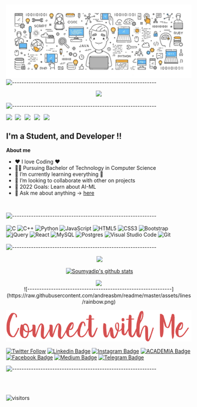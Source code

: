 <!-- ----------- HEAD SECTION ------------ -->

![banner.png](./assets/bg1.jpg)
![-------------------------------------------------------------](https://raw.githubusercontent.com/andreasbm/readme/master/assets/lines/rainbow.png)

<p align="center">
  <img src="https://readme-typing-svg.herokuapp.com?color=0d8eceF&size=30&center=true&vCenter=true&width=550&height=70&lines=Hey+There+,+👋+I'm+Soumyadip;">
</p>

![-------------------------------------------------------------](https://raw.githubusercontent.com/andreasbm/readme/master/assets/lines/rainbow.png)

<a href="https://www.linkedin.com/in/soumyadip-majumder-364a6a172/">
  <img align="left" width="24px" src="https://cdn-icons-png.flaticon.com/512/174/174857.png"  />
</a>
<a href="https://twitter.com/soumyadipASM">
  <img align="left" width="26px" src="https://logodownload.org/wp-content/uploads/2014/09/twitter-logo-6.png" />
</a>
<a href="mailto:soumyadip201@gmail.com">
  <img align="left" width="26px" src="https://cdn-icons-png.flaticon.com/512/281/281769.png" />
</a>
<a href="https://soumyadip201.github.io/Soumyadip-Majumder-Portfolio/">
  <img align="left" width="26px" src="https://cdn-icons-png.flaticon.com/512/351/351456.png" />
</a>
<a href="https://www.instagram.com/soumyadip._asm/">
  <img align="left" width="26px" src="https://cdn-icons.flaticon.com/png/512/3670/premium/3670125.png?token=exp=1646915508~hmac=cd8375f0066994d7d5edeb8566e063d6" />
</a>

<br />

## I'm a Student, and Developer !!

**About me**
- ❤️ I love Coding ❤️
- 🧑‍🎓 Pursuing Bachelor of Technology in Computer Science 
- 🌱 I’m currently learning everything 🤣
- 👯 I’m looking to collaborate with other on projects
- 🥅 2022 Goals: Learn about AI-ML
- 💬 Ask me about anything -> [here](https://github.com/soumyadip201/soumyadip201/issues)
<br />
<!-- ----------- HEAD SECTION END ------------ -->

<!-- ----------- TECH STACK SECTION ------------ -->
![-------------------------------------------------------------](https://raw.githubusercontent.com/andreasbm/readme/master/assets/lines/rainbow.png)
<br />
<br />
![C](https://img.shields.io/badge/c-%2300599C.svg?style=for-the-badge&logo=c&logoColor=white) 
![C++](https://img.shields.io/badge/c++-%2300599C.svg?style=for-the-badge&logo=c%2B%2B&logoColor=white) 
![Python](https://img.shields.io/badge/python-3670A0?style=for-the-badge&logo=python&logoColor=ffdd54) 
![JavaScript](https://img.shields.io/badge/javascript-%23323330.svg?style=for-the-badge&logo=javascript&logoColor=%23F7DF1E) 
![HTML5](https://img.shields.io/badge/html5-%23E34F26.svg?style=for-the-badge&logo=html5&logoColor=white) 
![CSS3](https://img.shields.io/badge/css3-%231572B6.svg?style=for-the-badge&logo=css3&logoColor=white) 
![Bootstrap](https://img.shields.io/badge/bootstrap-%23563D7C.svg?style=for-the-badge&logo=bootstrap&logoColor=white) 
![jQuery](https://img.shields.io/badge/jquery-%230769AD.svg?style=for-the-badge&logo=jquery&logoColor=white)
![React](https://img.shields.io/badge/react-%2320232a.svg?style=for-the-badge&logo=react&logoColor=%2361DAFB) 
![MySQL](https://img.shields.io/badge/mysql-%2300f.svg?style=for-the-badge&logo=mysql&logoColor=white) 
![Postgres](https://img.shields.io/badge/postgres-%23316192.svg?style=for-the-badge&logo=postgresql&logoColor=white) 
![Visual Studio Code](https://img.shields.io/badge/Visual%20Studio%20Code-0078d7.svg?style=for-the-badge&logo=visual-studio-code&logoColor=white) 
![Git](https://img.shields.io/badge/git-%23F05033.svg?style=for-the-badge&logo=git&logoColor=white) 
<br />
<br />
![-------------------------------------------------------------](https://raw.githubusercontent.com/andreasbm/readme/master/assets/lines/rainbow.png)

<!-- ----------- TECH STACK SECTION END------------ -->

<p align ="center">&nbsp;<a href="https://github.com/soumyadip201/github-readme-stats"><img align="center" src="https://github-readme-stats.vercel.app/api/top-langs/?username=soumyadip201&layout=compact&theme=buefy&hide_border=true" /></a>

<p align ="center">&nbsp;<a href="https://github.com/soumyadip201/github-readme-stats"><img align="center" src="https://github-readme-stats.vercel.app/api?username=soumyadip201&show_icons=true&include_all_commits=true&theme=buefy&hide_border=true" alt="Soumyadip's github stats" /></a> 

<p align="center"><img align="center" src="http://github-readme-streak-stats.herokuapp.com?user=soumyadip201&theme=buefy" />
<br />
![-------------------------------------------------------------](https://raw.githubusercontent.com/andreasbm/readme/master/assets/lines/rainbow.png)

<!-- ----------- GITHUB STATS SECTION END ------------ -->

<!-- ----------- CONNECT WITH ME SECTION ------------ -->

![connect-with-me.png](./assets/connect-with-me.png)

<!-- <p align="center">
<a href="https://discordapp.com/users/Inferno#2629/" target="blank"><img align="center" src="https://img.shields.io/badge/Discord-7289DA?style=for-the-badge&logo=discord&logoColor=white" alt="aryamanz29"/>
</a> <a href="https://www.linkedin.com/in/aryaman-78382a12b" target="blank"><img align="center" src="https://img.shields.io/badge/LinkedIn-0077B5?style=for-the-badge&logo=linkedin&logoColor=white" alt="aryaman_linkedIn"/></a> 
<a href="https://www.instagram.com/aryaman_z29/" target="blank"><img align="center" src="https://img.shields.io/badge/Instagram-E4405F?style=for-the-badge&logo=instagram&logoColor=white" alt="aryaman_z29" /></a>
<br>
<br>
<a href="https://twitter.com/AryamanZ29" target="blank"><img src="https://img.shields.io/twitter/follow/AryamanZ29?logo=twitter&style=for-the-badge" alt="AryamanZ29" /></a>
</p> -->
  
[![Twitter Follow](https://img.shields.io/twitter/follow/SoumyadipMajumder?style=social)](https://www.twitter.com/soumyadipASM)
[![Linkedin Badge](https://img.shields.io/badge/-Soumyadip-Majumder-blue?style=flat-square&logo=Linkedin&logoColor=white&link=https://www.linkedin.com/in/soumyadip-majumder-364a6a172/)](https://www.linkedin.com/in/soumyadip-majumder-364a6a172/)
[![Instagram Badge](https://img.shields.io/badge/-soumyadip-purple?style=flat-square&logo=Instagram&logoColor=white&link=https://www.instagram.com/soumyadip._asm/)](https://www.instagram.com/soumyadip._asm/)
[![ACADEMIA Badge](https://img.shields.io/badge/-sriharikapu-yellow?style=flat-square&logo=Academia&logoColor=white&link=https://independent.academia.edu/SrihariKapu)](https://independent.academia.edu/SrihariKapu)
[![Facebook Badge](https://img.shields.io/badge/-sriharikapu-blue?style=flat-square&logo=Facebook&logoColor=white&link=https://www.facebook.com/officialsriharikapu)](https://www.facebook.com/officialsriharikapu)
[![Medium Badge](https://img.shields.io/badge/-sriharikapu-black?style=flat-square&logo=Medium&logoColor=white&link=https://medium.com/@sriharikapu)](https://medium.com/@sriharikapu)
[![Telegram Badge](https://img.shields.io/badge/-sriharikapu-grey?style=flat-square&logo=Telegram&logoColor=white&link=https://telegram.org/@sriharikapu)](https://telegram.org/@sriharikapu)

![-------------------------------------------------------------](https://raw.githubusercontent.com/andreasbm/readme/master/assets/lines/rainbow.png)

<!-- ----------- CONNECT WITH ME SECTION END ------------ -->

[twitter]: https://twitter.com/AryamanZ29
[instagram]: https://www.instagram.com/aryaman_z29/
[linkedin]: https://www.linkedin.com/in/aryaman-78382a12b
[github]:https://github.com/Aryamanz29
[gmail]:mailto:aryamanz29@gmail.com


<br />
<br />

![visitors](https://visitor-badge.laobi.icu/badge?page_id=soumyadip201.soumyadip201)

